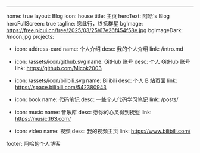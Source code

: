 ---

home: true
layout: Blog
icon: house
title: 主页
heroText: 阿哈's Blog
heroFullScreen: true
tagline: 愿此行，终抵群星
bgImage: https://free.picui.cn/free/2025/03/25/67e26f454f58e.jpg
bgImageDark: /moon.jpg
projects:

- icon: address-card
  name: 个人介绍
  desc: 我的个人介绍
  link: /intro.md

- icon: /assets/icon/github.svg
  name: GitHub 账号
  desc: 个人 GitHub 账号
  link: https://github.com/Micok2003

- icon: /assets/icon/bilibili.svg
  name: Bilibili
  desc: 个人 B 站页面
  link: https://space.bilibili.com/542380943

- icon: book
  name: 代码笔记
  desc: 一些个人代码学习笔记
  link: /posts/

- icon: music
  name: 音乐库
  desc: 愿你的心灵得到抚慰
  link: https://music.163.com/

- icon: video
  name: 视频
  desc: 我的视频主页
  link: https://www.bilibili.com/

footer: 阿哈的个人博客
